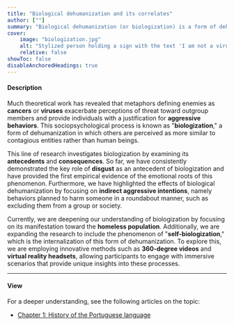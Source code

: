 ```yaml
---
title: "Biological dehumanization and its correlates" 
author: [""]
summary: "Biological dehumanization (or biologization) is a form of dehumanization in which others are perceived as viruses and contagious entities rather than human beings. The present line of research explores this phenomenon by investigating its antecedents and consequences through correlational and experimental studies."
cover:
    image: "biologization.jpg"
    alt: "Stylized person holding a sign with the text 'I am not a virus'"
    relative: false
showToc: false
disableAnchoredHeadings: true
---
```


#### Description

Much theoretical work has revealed that metaphors defining enemies as **cancers** or **viruses** exacerbate perceptions of threat toward outgroup members and provide individuals with a justification for **aggressive behaviors**. This sociopsychological process is known as "**biologization**," a form of dehumanization in which others are perceived as more similar to contagious entities rather than human beings.

This line of research investigates biologization by examining its **antecedents** and **consequences**. So far, we have consistently demonstrated the key role of **disgust** as an antecedent of biologization and have provided the first empirical evidence of the emotional roots of this phenomenon. Furthermore, we have highlighted the effects of biological dehumanization by focusing on **indirect aggressive intentions**, namely behaviors planned to harm someone in a roundabout manner, such as excluding them from a group or society.

Currently, we are deepening our understanding of biologization by focusing on its manifestation toward the **homeless population**. Additionally, we are expanding the research to include the phenomenon of "**self-biologization**," which is the internalization of this form of dehumanization. To explore this, we are employing innovative methods such as **360-degree videos** and **virtual reality headsets**, allowing participants to engage with immersive scenarios that provide unique insights into these processes.

------------------------------------------------------------------------

#### View

For a deeper understanding, see the following articles on the topic: 

-   [Chapter 1: History of the Portuguese language](chapter1.pdf)
